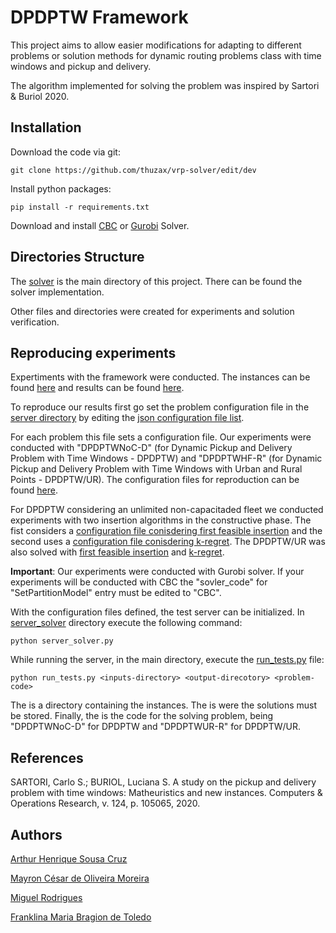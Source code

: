 # DPDPTW Framework

This project aims to allow easier modifications for adapting to different problems or solution methods for dynamic routing problems class with time windows and pickup and delivery.

The algorithm implemented for solving the problem was inspired by Sartori & Buriol 2020.

## Installation

Download the code via git:

```
git clone https://github.com/thuzax/vrp-solver/edit/dev
```

Install python packages:

```
pip install -r requirements.txt
```

Download and install [CBC](https://www.coin-or.org/Cbc/) or [Gurobi](https://www.gurobi.com/) Solver.


## Directories Structure

The [solver](https://github.com/thuzax/vrp-solver/tree/dev/solver) is the main directory of this project. There can be found the solver implementation.

Other files and directories were created for experiments and solution verification.

## Reproducing experiments

Expertiments with the framework were conducted. The instances can be found [here](https://drive.google.com/drive/folders/1MaluGrBbSeZxU6YqHV7_TlU1VfTCQbWj?usp=sharing) and results can be found [here](https://drive.google.com/drive/folders/19peJUvOsI_D450W_X6xf2Kob5r8V5dIZ?usp=sharing).

To reproduce our results first go set the problem configuration file in the [server directory](https://github.com/thuzax/vrp-solver/tree/dev/server_solver) by editing the [json configuration file list](https://github.com/thuzax/vrp-solver/blob/dev/server_solver/configuration_file_list.json).

For each problem this file sets a configuration file. Our experiments were conducted with "DPDPTWNoC-D" (for Dynamic Pickup and Delivery Problem with Time Windows - DPDPTW)  and "DPDPTWHF-R" (for Dynamic Pickup and Delivery Problem with Time Windows with Urban and Rural Points - DPDPTW/UR). The configuration files for reproduction can be found [here](https://github.com/thuzax/vrp-solver/tree/dev/server_solver/configurations). 

For DPDPTW considering an unlimited non-capacitaded fleet we conducted experiments with two insertion algorithms in the constructive phase. The fist considers a [configuration file conisdering first feasible insertion](https://github.com/thuzax/vrp-solver/blob/dev/server_solver/configurations/config_dpdptw_no_cap_with_ages.json) and the second uses a [configuration file conisdering k-regret](https://github.com/thuzax/vrp-solver/blob/dev/server_solver/configurations/config_dpdptw_no_cap_with_ages_k_regret.json). The DPDPTW/UR was also solved with [first feasible insertion](https://github.com/thuzax/vrp-solver/blob/dev/server_solver/configurations/config_dpdptw_no_cap_with_ages_heter_fleet.json) and [k-regret](https://github.com/thuzax/vrp-solver/blob/dev/server_solver/configurations/config_dpdptw_no_cap_with_ages_k_regret_heter_fleet.json).

**Important**: Our experiments were conducted with Gurobi solver. If your experiments will be conducted with CBC the "sovler_code" for "SetPartitionModel" entry must be edited to "CBC".

With the configuration files defined, the test server can be initialized. In [server_solver](https://github.com/thuzax/vrp-solver/tree/dev/server_solver) directory execute the following command:

```
python server_solver.py
```

While running the server, in the main directory, execute the [run_tests.py](https://github.com/thuzax/vrp-solver/blob/dev/run_tests.py) file:

```
python run_tests.py <inputs-directory> <output-direcotory> <problem-code>
```

The <inputs-directory> is a directory containing the instances. The <output-directory> is were the solutions must be stored. Finally, the <problem-code> is the code for the solving problem, being "DPDPTWNoC-D" for DPDPTW and "DPDPTWUR-R" for DPDPTW/UR.

## References

SARTORI, Carlo S.; BURIOL, Luciana S. A study on the pickup and delivery problem with time windows: Matheuristics and new instances. Computers & Operations Research, v. 124, p. 105065, 2020.

## Authors

[Arthur Henrique Sousa Cruz](https://github.com/thuzax/)

[Mayron César de Oliveira Moreira](https://github.com/mayronmoreira)

[Miguel Rodrigues](https://github.com/ElMigu17)

[Franklina Maria Bragion de Toledo](https://sites.icmc.usp.br/fran/wiki/pmwiki.php)
